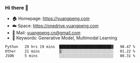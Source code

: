### Hi there 👋

- 🏠 Homepage: https://yuangpeng.com
- ☁️ Space: https://onedrive.yuangpeng.com
- 📧 Mail: yuangpeng.cn@gmail.com
- 🌅 Keywords: Generative Model, Multimodal Learning

<!--
**yuangpeng/yuangpeng** is a ✨ _special_ ✨ repository because its `README.md` (this file) appears on your GitHub profile.

Here are some ideas to get you started:

- 🔭 I’m currently working on ...
- 🌱 I’m currently learning ...
- 👯 I’m looking to collaborate on ...
- 🤔 I’m looking for help with ...
- 💬 Ask me about ...
- 📫 How to reach me: ...
- 😄 Pronouns: ...
- ⚡ Fun fact: ...
-->

<!--START_SECTION:waka-->

```txt
Python   29 hrs 19 mins  ████████████████████████▓   98.47 %
Other    21 mins         ▒░░░░░░░░░░░░░░░░░░░░░░░░   01.22 %
JSON     5 mins          ░░░░░░░░░░░░░░░░░░░░░░░░░   00.31 %
```

<!--END_SECTION:waka-->
